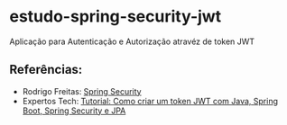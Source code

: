 # estudo-spring-security-jwt
Aplicação para Autenticação e Autorização atravéz de token JWT


## Referências:
- Rodrigo Freitas: [Spring Security](https://www.youtube.com/playlist?list=PLXjt2Adje6u7WSsf1oc99zRsbF9-d-qnE)
- Expertos Tech:
 [Tutorial: Como criar um token JWT com Java, Spring Boot, Spring Security e JPA](https://www.youtube.com/playlist?list=PLTN1gMq8EHuIpxyecEp04TvLr3TQbzMRL)

